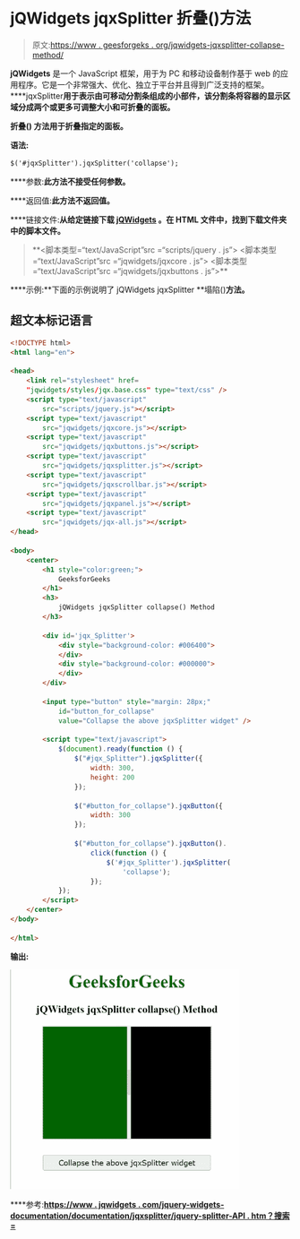 # jQWidgets jqxSplitter 折叠()方法

> 原文:[https://www . geesforgeks . org/jqwidgets-jqxsplitter-collapse-method/](https://www.geeksforgeeks.org/jqwidgets-jqxsplitter-collapse-method/)

**jQWidgets** 是一个 JavaScript 框架，用于为 PC 和移动设备制作基于 web 的应用程序。它是一个非常强大、优化、独立于平台并且得到广泛支持的框架。****jqxSplitter**用于表示由可移动分割条组成的小部件，该分割条将容器的显示区域分成两个或更多可调整大小和可折叠的面板。**

****折叠()** 方法用于折叠指定的面板。**

****语法:****

```html
$('#jqxSplitter').jqxSplitter('collapse');
```

****参数:**此方法不接受任何参数。**

****返回值:**此方法不返回值。**

****链接文件:**从给定链接下载 [jQWidgets](https://www.jqwidgets.com/download/) 。在 HTML 文件中，找到下载文件夹中的脚本文件。**

> <link rel="”stylesheet”" href="”jqwidgets/styles/jqx.base.css”" type="”text/css”/"> **<脚本类型=“text/JavaScript”src =“scripts/jquery . js”></script>
> <脚本类型=“text/JavaScript”src =“jqwidgets/jqxcore . js”></script>
> <脚本类型=“text/JavaScript”src =“jqwidgets/jqxbuttons . js”>**

****示例:**下面的示例说明了 jQWidgets jqxSplitter **塌陷()**方法。**

## **超文本标记语言**

```html
<!DOCTYPE html>
<html lang="en">

<head>
    <link rel="stylesheet" href=
    "jqwidgets/styles/jqx.base.css" type="text/css" />
    <script type="text/javascript" 
        src="scripts/jquery.js"></script>
    <script type="text/javascript" 
        src="jqwidgets/jqxcore.js"></script>
    <script type="text/javascript" 
        src="jqwidgets/jqxbuttons.js"></script>
    <script type="text/javascript" 
        src="jqwidgets/jqxsplitter.js"></script>
    <script type="text/javascript" 
        src="jqwidgets/jqxscrollbar.js"></script>
    <script type="text/javascript" 
        src="jqwidgets/jqxpanel.js"></script>
    <script type="text/javascript" 
        src="jqwidgets/jqx-all.js"></script>
</head>

<body>
    <center>
        <h1 style="color:green;">
            GeeksforGeeks
        </h1>
        <h3>
            jQWidgets jqxSplitter collapse() Method
        </h3>

        <div id='jqx_Splitter'>
            <div style="background-color: #006400">
            </div>
            <div style="background-color: #000000">
            </div>
        </div>

        <input type="button" style="margin: 28px;" 
            id="button_for_collapse"
            value="Collapse the above jqxSplitter widget" />

        <script type="text/javascript">
            $(document).ready(function () {
                $("#jqx_Splitter").jqxSplitter({
                    width: 300,
                    height: 200
                });

                $("#button_for_collapse").jqxButton({
                    width: 300
                });

                $("#button_for_collapse").jqxButton().
                    click(function () {
                        $('#jqx_Splitter').jqxSplitter(
                            'collapse');
                    });
            });
        </script>
    </center>
</body>

</html>
```

****输出:****

**![](img/f76324a73b6f3501edb6583fe044b07b.png)**

****参考:**[**https://www . jqwidgets . com/jquery-widgets-documentation/documentation/jqxsplitter/jquery-splitter-API . htm？搜索=**](https://www.jqwidgets.com/jquery-widgets-documentation/documentation/jqxsplitter/jquery-splitter-api.htm?search=)**